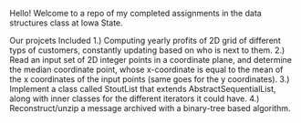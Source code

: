 Hello! Welcome to a repo of my completed assignments in the data structures class at Iowa State.

Our projcets Included
1.) Computing yearly profits of 2D grid of different typs of customers, 
    constantly updating based on who is next to them. 
2.) Read an input set of 2D integer points in a coordinate plane, and determine the median coordinate
    point, whose x-coordinate is equal to the mean of the x coordinates of the input points (same goes
    for the y coordinates).
3.) Implement a class called StoutList that extends AbstractSequentialList, along with inner classes
    for the different iterators it could have.
4.) Reconstruct/unzip a message archived with a binary-tree based algorithm. 
